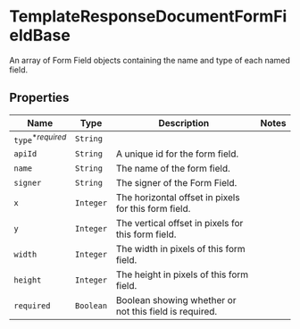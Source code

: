 

# TemplateResponseDocumentFormFieldBase

An array of Form Field objects containing the name and type of each named field.

## Properties

| Name | Type | Description | Notes |
|------------ | ------------- | ------------- | -------------|
| `type`<sup>*_required_</sup> | ```String``` |    |  |
| `apiId` | ```String``` |  A unique id for the form field.  |  |
| `name` | ```String``` |  The name of the form field.  |  |
| `signer` | ```String``` |  The signer of the Form Field.  |  |
| `x` | ```Integer``` |  The horizontal offset in pixels for this form field.  |  |
| `y` | ```Integer``` |  The vertical offset in pixels for this form field.  |  |
| `width` | ```Integer``` |  The width in pixels of this form field.  |  |
| `height` | ```Integer``` |  The height in pixels of this form field.  |  |
| `required` | ```Boolean``` |  Boolean showing whether or not this field is required.  |  |



